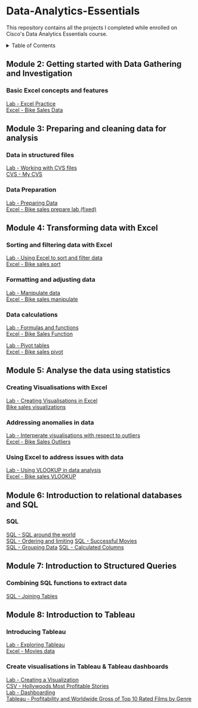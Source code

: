 # Data-Analytics-Essentials
This repository contains all the projects I completed while enrolled on Cisco's Data Analytics Essentials course.
<details>
  <summary>Table of Contents</summary>
  <ul>
  <li><a href="https://github.com/DkOwusuA004/Data-Analytics-Essentials/edit/main/README.md#module-2-getting-started-with-data-gathering-and-investigation">Module 2: Getting started with Data Gathering and Investigation</a></li>
  <li><a href="https://github.com/DkOwusuA004/Data-Analytics-Essentials/edit/main/README.md#module-3-preparing-and-cleaning-data-for-analysis">Module 3: Preparing and cleaning data for analysis</a></li>
  <li><a href="https://github.com/DkOwusuA004/Data-Analytics-Essentials?tab=readme-ov-file#module-4-transforming-data-with-excel">Module 4: Transforming data with Excel</a></li>
  <li><a href="https://github.com/DkOwusuA004/Data-Analytics-Essentials?tab=readme-ov-file#module-5-analyse-the-data-using-statistics">Module 5: Analyse the data using statistics</a></li>
  <li><a href="https://github.com/DkOwusuA004/Data-Analytics-Essentials?tab=readme-ov-file#module-6-introduction-to-relational-databases-and-sql">Module 6: Introduction to relational databases and SQL</a></li>
  <li><a href="https://github.com/DkOwusuA004/Data-Analytics-Essentials?tab=readme-ov-file#module-7-introduction-to-structured-queries">Module 7: Introduction to Structured Queries</a></li>
  <li><a href="https://github.com/DkOwusuA004/Data-Analytics-Essentials?tab=readme-ov-file#module-8-introduction-to-tableau">Module 8: Introduction to Tableau</a></li>
</ul>
</details>

<!-- Module 2!-->

## Module 2: Getting started with Data Gathering and Investigation
### Basic Excel concepts and features
<a href="Lab - Excel Practice" target="_blank">Lab - Excel Practice</a>
<br>
<a href="Bike_Sales_Data.xlsx" target="_blank">Excel - Bike Sales Data</a>

<!-- Module 3!-->

## Module 3: Preparing and cleaning data for analysis
### Data in structured files
<a href="Lab - Working with CVS files" target="_blank">Lab - Working with CVS files</a>
<br>
<a href="MyCSV.csv" target="_blank">CVS - My CVS</a>

### Data Preparation
<a href="Lab - Preparing Data" target="_blank">Lab - Preparing Data</a>
<br>
<a href="Bike_Sales_Prepare_Lab_3.4.7.xlsx" target="_blank"> Excel - Bike sales prepare lab (fixed)</a>

<!-- Module 4!-->

## Module 4: Transforming data with Excel

### Sorting and filtering data with Excel
<a href="Lab - Using Excel to Sort and Filter Data​" target="_blank">Lab - Using Excel to sort and filter data</a>
<br>
<a href="Bike_Sales_Sort_Lab_4.1.2.xlsx" target="_blank">Excel - Bike sales sort</a>

### Formatting and adjusting data
<a href="​​Lab - Manipulate Data​" target="_blank">Lab - Manipulate data</a>
<br>
<a href="Bike_Sales_Manipulate_Lab_4.2.7.xlsx" target="_blank">Excel - Bike sales manipulate</a>

### Data calculations
<a href="Lab – Formulas and Functions​" target="_blank">Lab - Formulas and functions</a>
<br>
<a href="Bike_Sales_Functions_Lab.xlsx" target="_blank">Excel - Bike Sales Function</a>

<a href="Lab - Pivot Table​s" target="_blank">Lab - Pivot tables</a>
<br>
<a href="Bike_Sales_Pivot_Lab.xlsx" target="_blank">Excel - Bike sales pivot</a>

<!-- Module 5!-->

## Module 5: Analyse the data using statistics
### Creating Visualisations with Excel
<a href="Lab - Create Visualizations in Excel" target="_blank">Lab - Creating Visualisations in Excel</a>
<br>
<a href="Bike_Sales_Visualizations_Lab.xlsx" target="_blank">Bike sales visualizations</a>

### Addressing anomalies in data 
<a href="Lab – Interpret Visualizations with Respect to Outliers​" target="_blank">Lab - Interperate visualisations with respect to outliers</a>
<br>
<a href="Bike_Sales_Outlier_Lab.xlsx" target="_blank">Excel - Bike Sales Outliers</a>

### Using Excel to address issues with data 
<a href="​​Lab - Using VLOOKUP in Data Analysis​" target="_blank">Lab - Using VLOOKUP in data analysis</a>
<br>
<a href="Bike_Sales_VLOOKUP.xlsx" target="_blank">Excel - Bike sales VLOOKUP</a>

<!-- Module 6!-->

## Module 6: Introduction to relational databases and SQL
### SQL
<a href="Lab - SQL Around the World (1).html" target="_blank">SQL - SQL around the world</a>
<br>
<a href="Lab - Ordering and Limiting.html" target="_blank">SQL - Ordering and limiting</a>
<a href="Lab - Successful Movies.html" target="_blank">SQL - Successful Movies</a>
<br>
<a href="Lab - Grouping Data.html" target="_blank">SQL - Grouping Data</a>
<a href="Lab - Calculated Columns.html" target="_blank">SQL - Calculated Columns</a>

<!-- Module 7!-->


## Module 7: Introduction to Structured Queries 
### Combining SQL functions to extract data
<a href="Lab - Joining Tables.html" target="_blank">SQL - Joining Tables</a>

<!-- Module 8!-->

## Module 8: Introduction to Tableau
### Introducing Tableau
<a href="Lab – Exploring Tableau" target="_blank">Lab - Exploring Tableau</a>
<br>
<a href="Movies_data_2000.xlsx" target="_blank">Excel - Movies data</a>

### Create visualisations in Tableau & Tableau dashboards
<a href="Lab - Creating a Visualization" target="_blank">Lab - Creating a Visualization</a>
<br>
<a href="HollywoodsMostProfitableStories.csv" target="_blank">CSV - Hollywoods Most Profitable Stories</a>
<br>
<a href="Lab - Dashboarding​" target="_blank">Lab - Dashboarding​</a>
<br>
<a href="https://public.tableau.com/shared/2WN3KWDWH?:display_count=n&:origin=viz_share_link" target="_blank">Tableau - Profitability and Worldwide Gross of Top 10 Rated Films by Genre​</a>
